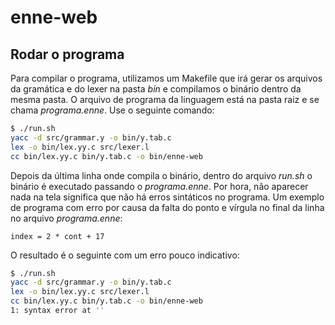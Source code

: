# enne-web

## Rodar o programa

Para compilar o programa, utilizamos um Makefile que irá gerar os arquivos da gramática e do lexer na pasta <i>bin</i> e compilamos o binário dentro da mesma pasta. O arquivo de programa da linguagem está na pasta raiz e se chama <i>programa.enne</i>. Use o seguinte comando:

```bash
$ ./run.sh
yacc -d src/grammar.y -o bin/y.tab.c
lex -o bin/lex.yy.c src/lexer.l
cc bin/lex.yy.c bin/y.tab.c -o bin/enne-web
```

Depois da última linha onde compila o binário, dentro do arquivo <i>run.sh</i> o binário é executado passando o <i>programa.enne</i>. Por hora, não aparecer nada na tela significa que não há erros sintáticos no programa. Um exemplo de programa com erro por causa da falta do ponto e vírgula no final da linha no arquivo <i>programa.enne</i>:

```
index = 2 * cont + 17
```

O resultado é o seguinte com um erro pouco indicativo:

```bash
$ ./run.sh
yacc -d src/grammar.y -o bin/y.tab.c
lex -o bin/lex.yy.c src/lexer.l
cc bin/lex.yy.c bin/y.tab.c -o bin/enne-web
1: syntax error at ''
```
